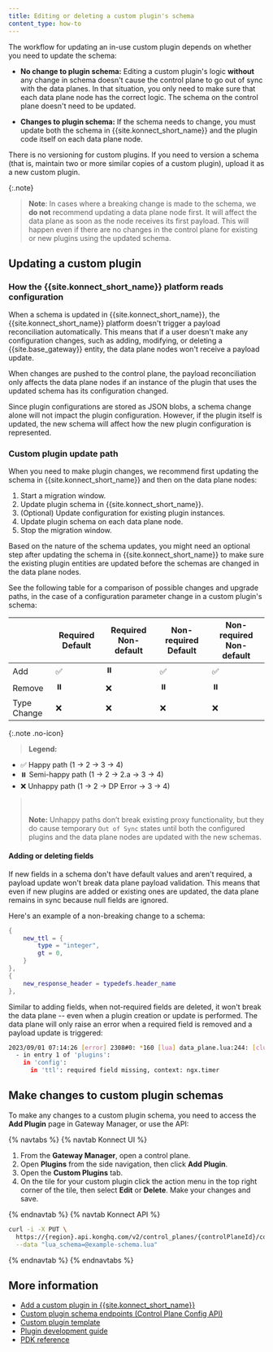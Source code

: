 ```yaml
---
title: Editing or deleting a custom plugin's schema
content_type: how-to
---
```


The workflow for updating an in-use custom plugin depends on whether you need to update the schema:

* **No change to plugin schema:** Editing a custom plugin's logic **without** any change in 
schema doesn't cause the control plane to go out of sync with the data planes. 
In that situation, you only need to make sure that each data plane node has the correct logic. 
The schema on the control plane doesn't need to be updated.

* **Changes to plugin schema:** If the schema needs to change, you must update both the schema in 
{{site.konnect_short_name}} and the plugin code itself on each data plane node.

There is no versioning for custom plugins. If you need to version a schema 
(that is, maintain two or more similar copies of a custom plugin), upload it as a new custom plugin.

{:.note}
> **Note**: In cases where a breaking change is made to the schema, we **do not** recommend updating
a data plane node first. 
It will affect the data plane as soon as the node receives its first payload. 
This will happen even if there are no changes in the control plane for existing or new plugins 
using the updated schema. 

## Updating a custom plugin

### How the {{site.konnect_short_name}} platform reads configuration

When a schema is updated in {{site.konnect_short_name}}, the {{site.konnect_short_name}} 
platform doesn't trigger a payload reconciliation automatically.
This means that if a user doesn't make any configuration changes, such as adding, 
modifying, or deleting a {{site.base_gateway}} entity, the data plane nodes won't receive a
payload update.

When changes are pushed to the control plane, the payload reconciliation only affects the 
data plane nodes if an instance of the plugin that uses the updated schema has its configuration 
changed. 

Since plugin configurations are stored as JSON blobs, a schema change alone will not impact the 
plugin configuration. However, if the plugin itself is updated, the new schema will affect how 
the new plugin configuration is represented.

### Custom plugin update path

When you need to make plugin changes, we recommend first updating the schema in 
{{site.konnect_short_name}} and then on the data plane nodes:
1. Start a migration window.
1. Update plugin schema in {{site.konnect_short_name}}.
  1. (Optional) Update configuration for existing plugin instances.
1. Update plugin schema on each data plane node.
1. Stop the migration window.

Based on the nature of the schema updates, you might need an optional step after updating 
the schema in {{site.konnect_short_name}} to make sure the existing plugin entities are 
updated before the schemas are changed in the data plane nodes.

See the following table for a comparison of possible changes and upgrade paths, in the case of 
a configuration parameter change in a custom plugin's schema:

| | Required Default | Required Non-default | Non-required Default | Non-required Non-default |
|--|--|--|--|--|
| Add | ✅ | ⏸️ | ✅ | ✅ |
| Remove | ⏸️ | ❌ | ⏸️ | ⏸️ |
| Type Change | ❌ | ❌ | ❌ | ❌ |

{:.note .no-icon}
> **Legend:**
* ✅ Happy path (1 → 2 → 3 → 4)
* ⏸️ Semi-happy path (1 → 2 → 2.a → 3 → 4)
* ❌ Unhappy path (1 → 2 → DP Error → 3 → 4)
> <br><br>
> **Note:** Unhappy paths don’t break existing proxy functionality, but they do cause temporary 
`Out of Sync` states until both the configured plugins and the data plane nodes are updated with 
the new schemas.

#### Adding or deleting fields

If new fields in a schema don't have default values and aren't required, a payload update won't break data plane payload validation. This means that even if new plugins are added or existing ones are updated, the data plane remains in sync because null fields are ignored.

Here's an example of a non-breaking change to a schema:

```lua
{ 
    new_ttl = {
        type = "integer",
        gt = 0,
    }
},
{ 
    new_response_header = typedefs.header_name 
},
```

Similar to adding fields, when not-required fields are deleted, it won't break the data plane -- even when a plugin creation or update is performed. The data plane will only raise an error when a required field is removed and a payload update is triggered:

```sh
2023/09/01 07:14:26 [error] 2308#0: *160 [lua] data_plane.lua:244: [clustering] unable to update running config: bad config received from control plane in 'plugins':
  - in entry 1 of 'plugins':
    in 'config':
      in 'ttl': required field missing, context: ngx.timer
```


## Make changes to custom plugin schemas
To make any changes to a custom plugin schema, you need to access the **Add Plugin** page in 
Gateway Manager, or use the API:

{% navtabs %}
{% navtab Konnect UI %}

1. From the **Gateway Manager**, open a control plane.
1. Open **Plugins** from the side navigation, then click **Add Plugin**.
1. Open the **Custom Plugins** tab.
1. On the tile for your custom plugin click the action menu in the top right corner of the tile, then select **Edit** or **Delete**. Make your changes and save.

{% endnavtab %}
{% navtab Konnect API %}

```sh
curl -i -X PUT \
  https://{region}.api.konghq.com/v2/control_planes/{controlPlaneId}/core-entities/plugin-schemas/{customPluginName} \
  --data "lua_schema=@example-schema.lua"
```
{% endnavtab %}
{% endnavtabs %}

## More information

* [Add a custom plugin in {{site.konnect_short_name}}](/konnect/gateway-manager/plugins/add-custom-plugin/)
* [Custom plugin schema endpoints (Control Plane Config API)](/konnect/api/control-plane-configuration/latest/#/Custom%20Plugin%20Schemas)
* [Custom plugin template](https://github.com/Kong/kong-plugin)
* [Plugin development guide](/gateway/latest/plugin-development/)
* [PDK reference](/gateway/latest/plugin-development/pdk/)